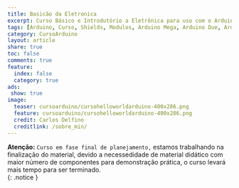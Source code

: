 ```yaml
---
title: Basicão da Eletronica
excerpt: Curso Básico e Introdutório a Eletrônica para uso com o Arduino
tags: [Arduino, Curso, Shields, Modulos, Arduino Mega, Arduino Due, Arduino Uno, Eletrônica, Eletrônica Anlógica, Eletrônica Digital]
category: CursoArduino
layout: article
share: true
toc: false 
comments: true
feature:
  index: false
  category: true
ads: 
 show: true
image:
  teaser: cursoarduino/cursohelloworldarduino-400x286.png
  feature: cursoarduino/cursohelloworldarduino-400x286.png
  credit: Carlos Delfino
  creditlink: /sobre_min/
---
```

**Atenção:** `Curso em fase final de planejamento,` estamos trabalhando na finalização do material, devido a necessedidade de material didático com maior número de componentes para demonstração prática,  o curso levará mais tempo para ser terminado.  
{: .notice }
